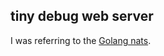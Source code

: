 tiny debug web server
---------------------

I was referring to the [Golang nats](https://groups.google.com/d/msg/golang-nuts/s7Xk1q0LSU0/vSvGnerlDZ4J).
